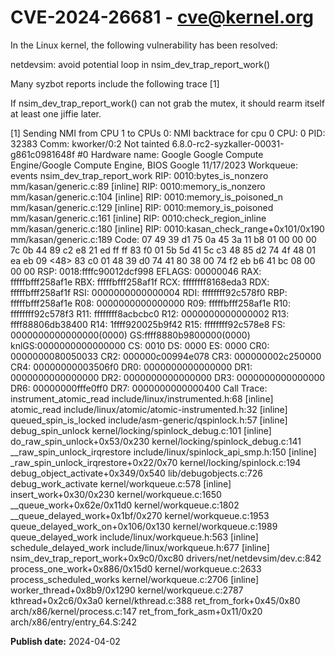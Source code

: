 # CVE-2024-26681 - cve@kernel.org

In the Linux kernel, the following vulnerability has been resolved:

netdevsim: avoid potential loop in nsim_dev_trap_report_work()

Many syzbot reports include the following trace [1]

If nsim_dev_trap_report_work() can not grab the mutex,
it should rearm itself at least one jiffie later.

[1]
Sending NMI from CPU 1 to CPUs 0:
NMI backtrace for cpu 0
CPU: 0 PID: 32383 Comm: kworker/0:2 Not tainted 6.8.0-rc2-syzkaller-00031-g861c0981648f #0
Hardware name: Google Google Compute Engine/Google Compute Engine, BIOS Google 11/17/2023
Workqueue: events nsim_dev_trap_report_work
 RIP: 0010:bytes_is_nonzero mm/kasan/generic.c:89 [inline]
 RIP: 0010:memory_is_nonzero mm/kasan/generic.c:104 [inline]
 RIP: 0010:memory_is_poisoned_n mm/kasan/generic.c:129 [inline]
 RIP: 0010:memory_is_poisoned mm/kasan/generic.c:161 [inline]
 RIP: 0010:check_region_inline mm/kasan/generic.c:180 [inline]
 RIP: 0010:kasan_check_range+0x101/0x190 mm/kasan/generic.c:189
Code: 07 49 39 d1 75 0a 45 3a 11 b8 01 00 00 00 7c 0b 44 89 c2 e8 21 ed ff ff 83 f0 01 5b 5d 41 5c c3 48 85 d2 74 4f 48 01 ea eb 09 <48> 83 c0 01 48 39 d0 74 41 80 38 00 74 f2 eb b6 41 bc 08 00 00 00
RSP: 0018:ffffc90012dcf998 EFLAGS: 00000046
RAX: fffffbfff258af1e RBX: fffffbfff258af1f RCX: ffffffff8168eda3
RDX: fffffbfff258af1f RSI: 0000000000000004 RDI: ffffffff92c578f0
RBP: fffffbfff258af1e R08: 0000000000000000 R09: fffffbfff258af1e
R10: ffffffff92c578f3 R11: ffffffff8acbcbc0 R12: 0000000000000002
R13: ffff88806db38400 R14: 1ffff920025b9f42 R15: ffffffff92c578e8
FS:  0000000000000000(0000) GS:ffff8880b9800000(0000) knlGS:0000000000000000
CS:  0010 DS: 0000 ES: 0000 CR0: 0000000080050033
CR2: 000000c00994e078 CR3: 000000002c250000 CR4: 00000000003506f0
DR0: 0000000000000000 DR1: 0000000000000000 DR2: 0000000000000000
DR3: 0000000000000000 DR6: 00000000fffe0ff0 DR7: 0000000000000400
Call Trace:
 <NMI>
 </NMI>
 <TASK>
  instrument_atomic_read include/linux/instrumented.h:68 [inline]
  atomic_read include/linux/atomic/atomic-instrumented.h:32 [inline]
  queued_spin_is_locked include/asm-generic/qspinlock.h:57 [inline]
  debug_spin_unlock kernel/locking/spinlock_debug.c:101 [inline]
  do_raw_spin_unlock+0x53/0x230 kernel/locking/spinlock_debug.c:141
  __raw_spin_unlock_irqrestore include/linux/spinlock_api_smp.h:150 [inline]
  _raw_spin_unlock_irqrestore+0x22/0x70 kernel/locking/spinlock.c:194
  debug_object_activate+0x349/0x540 lib/debugobjects.c:726
  debug_work_activate kernel/workqueue.c:578 [inline]
  insert_work+0x30/0x230 kernel/workqueue.c:1650
  __queue_work+0x62e/0x11d0 kernel/workqueue.c:1802
  __queue_delayed_work+0x1bf/0x270 kernel/workqueue.c:1953
  queue_delayed_work_on+0x106/0x130 kernel/workqueue.c:1989
  queue_delayed_work include/linux/workqueue.h:563 [inline]
  schedule_delayed_work include/linux/workqueue.h:677 [inline]
  nsim_dev_trap_report_work+0x9c0/0xc80 drivers/net/netdevsim/dev.c:842
  process_one_work+0x886/0x15d0 kernel/workqueue.c:2633
  process_scheduled_works kernel/workqueue.c:2706 [inline]
  worker_thread+0x8b9/0x1290 kernel/workqueue.c:2787
  kthread+0x2c6/0x3a0 kernel/kthread.c:388
  ret_from_fork+0x45/0x80 arch/x86/kernel/process.c:147
  ret_from_fork_asm+0x11/0x20 arch/x86/entry/entry_64.S:242
 </TASK>

**Publish date:** 2024-04-02
